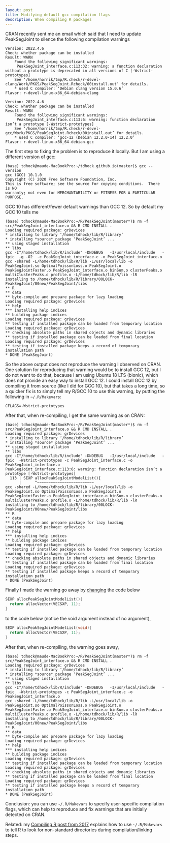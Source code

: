 ```yaml
---
layout: post
title: Modifying default gcc compilation flags
description: When compiling R packages
---
```


CRAN recently sent me an email which said that I need to update
PeakSegJoint to silence the following compilation warnings

```
Version: 2022.4.6
Check: whether package can be installed
Result: WARN
    Found the following significant warnings:
     PeakSegJoint_interface.c:113:32: warning: a function declaration without a prototype is deprecated in all versions of C [-Wstrict-prototypes]
    See ‘/home/hornik/tmp/R.check/r-devel-clang/Work/PKGS/PeakSegJoint.Rcheck/00install.out’ for details.
    * used C compiler: ‘Debian clang version 15.0.6’
Flavor: r-devel-linux-x86_64-debian-clang

Version: 2022.4.6
Check: whether package can be installed
Result: WARN
    Found the following significant warnings:
     PeakSegJoint_interface.c:113:6: warning: function declaration isn’t a prototype [-Wstrict-prototypes]
    See ‘/home/hornik/tmp/R.check/r-devel-gcc/Work/PKGS/PeakSegJoint.Rcheck/00install.out’ for details.
    * used C compiler: ‘gcc-12 (Debian 12.2.0-14) 12.2.0’
Flavor: r-devel-linux-x86_64-debian-gcc
```

The first step to fixing the problem is to reproduce it locally. But I
am using a different version of gcc:

```
(base) tdhock@maude-MacBookPro:~/tdhock.github.io(master)$ gcc --version
gcc (GCC) 10.1.0
Copyright (C) 2020 Free Software Foundation, Inc.
This is free software; see the source for copying conditions.  There is NO
warranty; not even for MERCHANTABILITY or FITNESS FOR A PARTICULAR PURPOSE.
```

GCC 10 has different/fewer default warnings than GCC 12. So by
default my GCC 10 tells me

```
(base) tdhock@maude-MacBookPro:~/R/PeakSegJoint(master*)$ rm -f src/PeakSegJoint_interface.o && R CMD INSTALL .
Loading required package: grDevices
* installing to library ‘/home/tdhock/lib/R/library’
* installing *source* package ‘PeakSegJoint’ ...
** using staged installation
** libs
gcc -I"/home/tdhock/lib/R/include" -DNDEBUG   -I/usr/local/include   -fpic  -g -O2  -c PeakSegJoint_interface.c -o PeakSegJoint_interface.o
gcc -shared -L/home/tdhock/lib/R/lib -L/usr/local/lib -o PeakSegJoint.so OptimalPoissonLoss.o PeakSegJoint.o PeakSegJointFaster.o PeakSegJoint_interface.o binSum.o clusterPeaks.o multiClusterPeaks.o profile.o -L/home/tdhock/lib/R/lib -lR
installing to /home/tdhock/lib/R/library/00LOCK-PeakSegJoint/00new/PeakSegJoint/libs
** R
** data
** byte-compile and prepare package for lazy loading
Loading required package: grDevices
** help
*** installing help indices
** building package indices
Loading required package: grDevices
** testing if installed package can be loaded from temporary location
Loading required package: grDevices
** checking absolute paths in shared objects and dynamic libraries
** testing if installed package can be loaded from final location
Loading required package: grDevices
** testing if installed package keeps a record of temporary installation path
* DONE (PeakSegJoint)
```

So the above output does not reproduce the warning I observed on
CRAN. One solution for reproducing that warning would be to install
GCC 12, but I do not want to do that, because I am using Ubuntu 18 LTS
(bionic), which does not provide an easy way to install GCC 12. I
could install GCC 12 by compiling it from source (like I did for GCC
10), but that takes a long time, so a quicker fix is to simply tell my
R/GCC 10 to use this warning, by putting the following in
`~/.R/Makevars`:

```
CFLAGS=-Wstrict-prototypes
```

After that, when re-compiling, I get the same warning as on CRAN:

```
(base) tdhock@maude-MacBookPro:~/R/PeakSegJoint(master*)$ rm -f src/PeakSegJoint_interface.o && R CMD INSTALL .
Loading required package: grDevices
* installing to library ‘/home/tdhock/lib/R/library’
* installing *source* package ‘PeakSegJoint’ ...
** using staged installation
** libs
gcc -I"/home/tdhock/lib/R/include" -DNDEBUG   -I/usr/local/include   -fpic  -Wstrict-prototypes -c PeakSegJoint_interface.c -o PeakSegJoint_interface.o
PeakSegJoint_interface.c:113:6: warning: function declaration isn’t a prototype [-Wstrict-prototypes]
  113 | SEXP allocPeakSegJointModelList(){
      |      ^~~~~~~~~~~~~~~~~~~~~~~~~~
gcc -shared -L/home/tdhock/lib/R/lib -L/usr/local/lib -o PeakSegJoint.so OptimalPoissonLoss.o PeakSegJoint.o PeakSegJointFaster.o PeakSegJoint_interface.o binSum.o clusterPeaks.o multiClusterPeaks.o profile.o -L/home/tdhock/lib/R/lib -lR
installing to /home/tdhock/lib/R/library/00LOCK-PeakSegJoint/00new/PeakSegJoint/libs
** R
** data
** byte-compile and prepare package for lazy loading
Loading required package: grDevices
** help
*** installing help indices
** building package indices
Loading required package: grDevices
** testing if installed package can be loaded from temporary location
Loading required package: grDevices
** checking absolute paths in shared objects and dynamic libraries
** testing if installed package can be loaded from final location
Loading required package: grDevices
** testing if installed package keeps a record of temporary installation path
* DONE (PeakSegJoint)
```

Finally I made the warning go away by [changing](https://github.com/tdhock/PeakSegJoint/commit/276c1b77e2bf965d34e539317c8e0101db117bb9) the code below 

```c
SEXP allocPeakSegJointModelList(){
  return allocVector(VECSXP, 11);
}
```

to the code below (notice the void argument instead of no argument),

```c
SEXP allocPeakSegJointModelList(void){
  return allocVector(VECSXP, 11);
}
```

After that, when re-compiling, the warning goes away,

```
(base) tdhock@maude-MacBookPro:~/R/PeakSegJoint(master*)$ rm -f src/PeakSegJoint_interface.o && R CMD INSTALL .
Loading required package: grDevices
* installing to library ‘/home/tdhock/lib/R/library’
* installing *source* package ‘PeakSegJoint’ ...
** using staged installation
** libs
gcc -I"/home/tdhock/lib/R/include" -DNDEBUG   -I/usr/local/include   -fpic  -Wstrict-prototypes -c PeakSegJoint_interface.c -o PeakSegJoint_interface.o
gcc -shared -L/home/tdhock/lib/R/lib -L/usr/local/lib -o PeakSegJoint.so OptimalPoissonLoss.o PeakSegJoint.o PeakSegJointFaster.o PeakSegJoint_interface.o binSum.o clusterPeaks.o multiClusterPeaks.o profile.o -L/home/tdhock/lib/R/lib -lR
installing to /home/tdhock/lib/R/library/00LOCK-PeakSegJoint/00new/PeakSegJoint/libs
** R
** data
** byte-compile and prepare package for lazy loading
Loading required package: grDevices
** help
*** installing help indices
** building package indices
Loading required package: grDevices
** testing if installed package can be loaded from temporary location
Loading required package: grDevices
** checking absolute paths in shared objects and dynamic libraries
** testing if installed package can be loaded from final location
Loading required package: grDevices
** testing if installed package keeps a record of temporary installation path
* DONE (PeakSegJoint)
```

Conclusion: you can use `~/.R/Makevars` to specify user-specific
compilation flags, which can help to reproduce and fix warnings that
are initially detected on CRAN.

Related: my [Compiling R post from
2017](https://tdhock.github.io/blog/2017/compiling-R/) explains how to
use `~/.R/Makevars` to tell R to look for non-standard directories
during compilation/linking steps.
